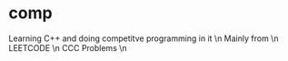 # comp
Learning C++ and doing competitve programming in it \n
Mainly from \n
LEETCODE \n
CCC Problems \n
